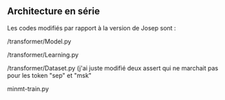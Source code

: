 ## Architecture en série

Les codes modifiés par rapport à la version de Josep sont : 


/transformer/Model.py 

/transformer/Learning.py 

/transformer/Dataset.py (j'ai juste modifié deux assert qui ne marchait pas pour les token "sep" et "msk"


minmt-train.py 
